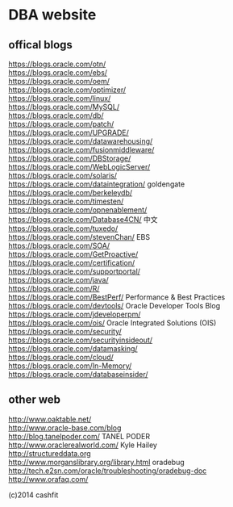 DBA website
===========

offical blogs
-----
https://blogs.oracle.com/otn/  
https://blogs.oracle.com/ebs/  
https://blogs.oracle.com/oem/  
https://blogs.oracle.com/optimizer/  
https://blogs.oracle.com/linux/  
https://blogs.oracle.com/MySQL/  
https://blogs.oracle.com/db/  
https://blogs.oracle.com/patch/  
https://blogs.oracle.com/UPGRADE/  
https://blogs.oracle.com/datawarehousing/  
https://blogs.oracle.com/fusionmiddleware/  
https://blogs.oracle.com/DBStorage/  
https://blogs.oracle.com/WebLogicServer/  
https://blogs.oracle.com/solaris/  
https://blogs.oracle.com/dataintegration/   goldengate  
https://blogs.oracle.com/berkeleydb/  
https://blogs.oracle.com/timesten/  
https://blogs.oracle.com/opnenablement/  
https://blogs.oracle.com/Database4CN/  中文  
https://blogs.oracle.com/tuxedo/  
https://blogs.oracle.com/stevenChan/  EBS  
https://blogs.oracle.com/SOA/  
https://blogs.oracle.com/GetProactive/  
https://blogs.oracle.com/certification/  
https://blogs.oracle.com/supportportal/  
https://blogs.oracle.com/java/  
https://blogs.oracle.com/R/  
https://blogs.oracle.com/BestPerf/  Performance & Best Practices  
https://blogs.oracle.com/devtools/  Oracle Developer Tools Blog  
https://blogs.oracle.com/jdeveloperpm/  
https://blogs.oracle.com/ois/ Oracle Integrated Solutions (OIS)  
https://blogs.oracle.com/security/  
https://blogs.oracle.com/securityinsideout/  
https://blogs.oracle.com/datamasking/  
https://blogs.oracle.com/cloud/  
https://blogs.oracle.com/In-Memory/  
https://blogs.oracle.com/databaseinsider/  

other web
-----
http://www.oaktable.net/  
http://www.oracle-base.com/blog  
http://blog.tanelpoder.com/  TANEL PODER  
http://www.oraclerealworld.com/  Kyle Hailey  
http://structureddata.org  
http://www.morganslibrary.org/library.html oradebug  
http://tech.e2sn.com/oracle/troubleshooting/oradebug-doc  
http://www.orafaq.com/  

(c)2014 cashfit
